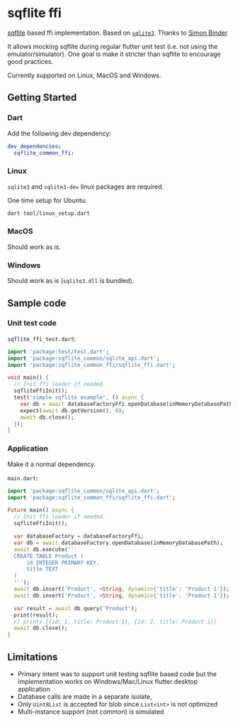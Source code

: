 # sqflite ffi

[sqflite](https://pub.dev/packages/sqflite) based ffi implementation. Based on [`sqlite3`](https://pub.dev/packages/sqlite3). Thanks to [Simon Binder](https://github.com/simolus3)

It allows mocking sqflite during regular flutter unit test (i.e. not using the emulator/simulator).
One goal is make it stricter than sqflite to encourage good practices.

Currently supported on Linux, MacOS and Windows.

## Getting Started

### Dart

Add the following dev dependency:

```yaml
dev_dependencies:
  sqflite_common_ffi:
```

### Linux

`sqlite3` and `sqlite3-dev` linux packages are required.

One time setup for Ubuntu:

```bash
dart tool/linux_setup.dart
```

### MacOS

Should work as is.

### Windows

Should work as is (`sqlite3.dll` is bundled).

## Sample code

### Unit test code

`sqflite_ffi_test.dart`:

```dart
import 'package:test/test.dart';
import 'package:sqflite_common/sqlite_api.dart';
import 'package:sqflite_common_ffi/sqflite_ffi.dart';

void main() {
  // Init ffi loader if needed.
  sqfliteFfiInit();
  test('simple sqflite example', () async {
    var db = await databaseFactoryFfi.openDatabase(inMemoryDatabasePath);
    expect(await db.getVersion(), 0);
    await db.close();
  });
}
```

### Application

Make it a normal dependency.

`main.dart`:
```dart
import 'package:sqflite_common/sqlite_api.dart';
import 'package:sqflite_common_ffi/sqflite_ffi.dart';

Future main() async {
  // Init ffi loader if needed.
  sqfliteFfiInit();

  var databaseFactory = databaseFactoryFfi;
  var db = await databaseFactory.openDatabase(inMemoryDatabasePath);
  await db.execute('''
  CREATE TABLE Product (
      id INTEGER PRIMARY KEY,
      title TEXT
  )
  ''');
  await db.insert('Product', <String, dynamic>{'title': 'Product 1'});
  await db.insert('Product', <String, dynamic>{'title': 'Product 1'});

  var result = await db.query('Product');
  print(result);
  // prints [{id: 1, title: Product 1}, {id: 2, title: Product 1}]
  await db.close();
}
```

## Limitations

* Primary intent was to support unit testing sqflite based code but the implementation works on Windows/Mac/Linux flutter desktop application
* Database calls are made in a separate isolate,
* Only `Uint8List` is accepted for blob since `List<int>` is not optimized
* Multi-instance support (not common) is simulated